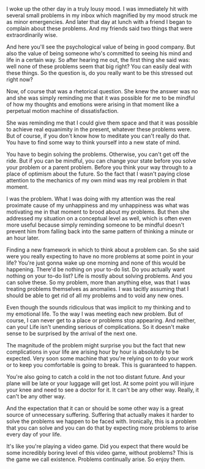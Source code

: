 

I woke up the other day in a truly lousy mood. I was immediately hit with several small problems in my inbox which magnified by my mood struck me as minor emergencies. And later that day at lunch with a friend I began to complain about these problems. And my friends said two things that were extraordinarily wise.

And here you'll see the psychological value of being in good company. But also the value of being someone who's committed to seeing his mind and life in a certain way. So after hearing me out, the first thing she said was: well none of these problems seem that big right? You can easily deal with these things. So the question is, do you really want to be this stressed out right now?

Now, of course that was a rhetorical question. She knew the answer was no and she was simply reminding me that it was possible for me to be mindful of how my thoughts and emotions were arising in that moment like a perpetual motion machine of dissatisfaction.

She was reminding me that I could give them space and that it was possible to achieve real equanimity in the present, whatever these problems were. But of course, if you don't know how to meditate you can't really do that. You have to find some way to think yourself into a new state of mind.

You have to begin solving the problems. Otherwise, you can't get off the ride. But if you can be mindful, you can change your state before you solve your problem or a parent problem. Before you think your way through to a place of optimism about the future. So the fact that I wasn't paying close attention to the mechanics of my own mind was my real problem in that moment.

I was the problem. What I was doing with my attention was the real proximate cause of my unhappiness and my unhappiness was what was motivating me in that moment to brood about my problems. But then she addressed my situation on a conceptual level as well, which is often even more useful because simply reminding someone to be mindful doesn't prevent him from falling back into the same pattern of thinking a minute or an hour later.

Finding a new framework in which to think about a problem can. So she said were you really expecting to have no more problems at some point in your life? You're just gonna wake up one morning and none of this would be happening. There'd be nothing on your to-do list. Do you actually want nothing on your to-do list? Life is mostly about solving problems. And you can solve these. So my problem, more than anything else, was that I was treating problems themselves as anomalies. I was tacitly assuming that I should be able to get rid of all my problems and to void any new ones.

Even though the sounds ridiculous that was implicit to my thinking and to my emotional life. To the way I was meeting each new problem. But of course, I can never get to a place or problems stop appearing. And neither, can you! Life isn't unending serious of complications. So it doesn't make sense to be surprised by the arrival of the next one.

The magnitude of the problem might surprise you but the fact that new complications in your life are arising hour by hour is absolutely to be expected. Very soon some machine that you're relying on to do your work or to keep you comfortable is going to break. This is guaranteed to happen.

You're also going to catch a cold in the not too distant future. And your plane will be late or your luggage will get lost. At some point you will injure your knee and need to see a doctor for it. It can't be any other way. Really, it can't be any other way.

And the expectation that it can or should be some other way is a great source of unnecessary suffering. Suffering that actually makes it harder to solve the problems we happen to be faced with. Ironically, this is a problem that you can solve and you can do that by expecting more problems to arise every day of your life.

It's like you're playing a video game. Did you expect that there would be some incredibly boring level of this video game, without problems? This is the game we call existence. Problems continually arise. So enjoy them.
